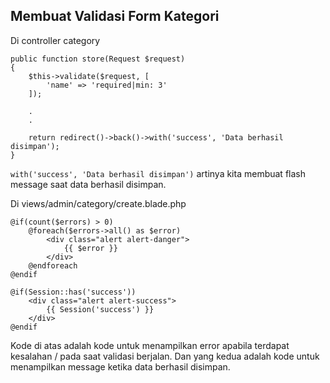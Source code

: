 ## Membuat Validasi Form Kategori

Di controller category
```
public function store(Request $request)
{
    $this->validate($request, [
        'name' => 'required|min: 3'
    ]);

    .
    .

    return redirect()->back()->with('success', 'Data berhasil disimpan');
}
```
`with('success', 'Data berhasil disimpan')` artinya kita membuat flash message saat data berhasil disimpan.


Di views/admin/category/create.blade.php
```
@if(count($errors) > 0)
    @foreach($errors->all() as $error)
        <div class="alert alert-danger">
            {{ $error }}
        </div>
    @endforeach
@endif

@if(Session::has('success'))
    <div class="alert alert-success">
        {{ Session('success') }}
    </div>
@endif
```
Kode di atas adalah kode untuk menampilkan error apabila terdapat kesalahan / pada saat validasi berjalan. Dan yang kedua adalah kode untuk menampilkan message ketika data berhasil disimpan.
